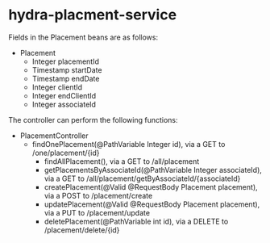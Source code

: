 # hydra-placment-service
Fields in the Placement beans are as follows:
* Placement
	* Integer placementId
	* Timestamp startDate
	* Timestamp endDate
	* Integer clientId
	* Integer endClientId
	* Integer associateId

The controller can perform the following functions:
* PlacementController
  * findOnePlacement(@PathVariable Integer id), via a GET to /one/placement/{id}
	* findAllPlacement(), via a GET to /all/placement
	* getPlacementsByAssociateId(@PathVariable Integer associateId), via a GET to /all/placement/getByAssociateId/{associateId}
	* createPlacement(@Valid @RequestBody Placement placement), via a POST to /placement/create
	* updatePlacement(@Valid @RequestBody Placement placement), via a PUT to /placement/update
	* deletePlacement(@PathVariable int id), via a DELETE to /placement/delete/{id}
